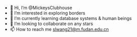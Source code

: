 - 👋 Hi, I’m @MickeysClubhouse
- 👀 I’m interested in exploring borders
- 🌱 I’m currently learning database systems & human beings
- 💞️ I’m looking to collaborate on any stars
- 📫 How to reach me slwang21@m.fudan.edu.cn

<!---
MickeysClubhouse/MickeysClubhouse is a ✨ special ✨ repository because its `README.md` (this file) appears on your GitHub profile.
You can click the Preview link to take a look at your changes.
--->
